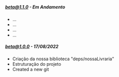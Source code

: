 ##### beta@1.1.0 - Em Andamento

- ...
- ...
- ...
- ... 


##### beta@1.0.0 - 17/08/2022

- Criação da nossa biblioteca "deps/nossaLivraria"
- Estruturação do projeto
- Created a new git
